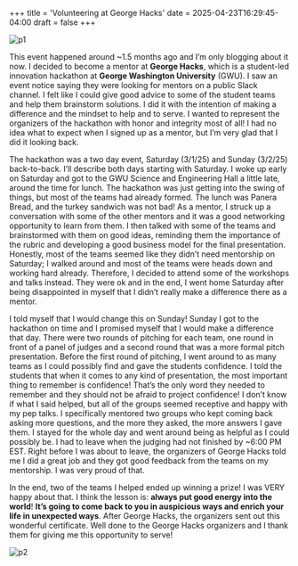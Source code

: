 +++
title = 'Volunteering at George Hacks'
date = 2025-04-23T16:29:45-04:00
draft = false
+++

![p1](/blog/20250423_George_Hacks/george_hacks.png)

This event happened around ~1.5 months ago and I’m only blogging about it now. I decided to become a mentor at **George Hacks**, which is a student-led innovation hackathon at **George Washington University** (GWU). I saw an event notice saying they were looking for mentors on a public Slack channel. I felt like I could give good advice to some of the student teams and help them brainstorm solutions. I did it with the intention of making a difference and the mindset to help and to serve. I wanted to represent the organizers of the hackathon with honor and integrity most of all! I had no idea what to expect when I signed up as a mentor, but I’m very glad that I did it looking back. 

The hackathon was a two day event, Saturday (3/1/25) and Sunday (3/2/25) back-to-back. I’ll describe both days starting with Saturday. I woke up early on Saturday and got to the GWU Science and Engineering Hall a little late, around the time for lunch. The hackathon was just getting into the swing of things, but most of the teams had already formed. The lunch was Panera Bread, and the turkey sandwich was not bad! As a mentor, I struck up a conversation with some of the other mentors and it was a good networking opportunity to learn from them. I then talked with some of the teams and brainstormed with them on good ideas, reminding them the importance of the rubric and developing a good business model for the final presentation. Honestly, most of the teams seemed like they didn’t need mentorship on Saturday; I walked around and most of the teams were heads down and working hard already. Therefore, I decided to attend some of the workshops and talks instead. They were ok and in the end, I went home Saturday after being disappointed in myself that I didn’t really make a difference there as a mentor. 

I told myself that I would change this on Sunday! Sunday I got to the hackathon on time and I promised myself that I would make a difference that day. There were two rounds of pitching for each team, one round in front of a panel of judges and a second round that was a more formal pitch presentation. Before the first round of pitching, I went around to as many teams as I could possibly find and gave the students confidence. I told the students that when it comes to any kind of presentation, the most important thing to remember is confidence! That’s the only word they needed to remember and they should not be afraid to project confidence! I don’t know if what I said helped, but all of the groups seemed receptive and happy with my pep talks. I specifically mentored two groups who kept coming back asking more questions, and the more they asked, the more answers I gave them. I stayed for the whole day and went around being as helpful as I could possibly be. I had to leave when the judging had not finished by ~6:00 PM EST. Right before I was about to leave, the organizers of George Hacks told me I did a great job and they got good feedback from the teams on my mentorship. I was very proud of that.

In the end, two of the teams I helped ended up winning a prize! I was VERY happy about that. I think the lesson is: **always put good energy into the world**! **It’s going to come back to you in auspicious ways and enrich your life in unexpected ways**. After George Hacks, the organizers sent out this wonderful certificate. Well done to the George Hacks organizers and I thank them for giving me this opportunity to serve!

![p2](/blog/20250423_George_Hacks/certificate.png)
